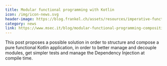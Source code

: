 ```yaml
---
title: Modular functional programming with Kotlin
icon: /img/icon-news.svg
header-image: https://blog.frankel.ch/assets/resources/imperative-functional-programming/arrow-brand.svg
category: news
link: https://www.msec.it/blog/modular-functional-programming-composition-with-kotlin/
---
```

This post proposes a possible solution in order to structure and compose a pure functional Kotlin application, in order to better manage and decouple modules, get simpler tests and manage the Dependency Injection at compile time.
